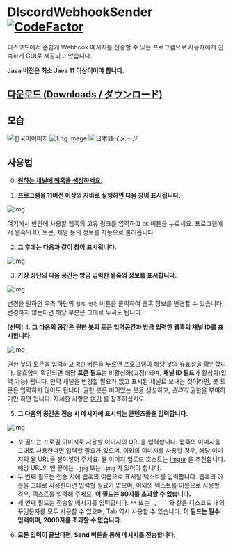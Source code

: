 # DIscordWebhookSender [![CodeFactor](https://www.codefactor.io/repository/github/rkdrns4747/discordwebhooksender/badge/master?s=5b223cdbf6da97491863b9a4852bf46ad6a2c5c2)](https://www.codefactor.io/repository/github/rkdrns4747/discordwebhooksender/overview/master)

디스코드에서 손쉽게 Webhook 메시지를 전송할 수 있는 프로그램으로 사용자에게 친숙하게 GUI로 제공되고 있습니다.

**Java 버전은 최소 Java 11 이상이어야 합니다.**

## [다운로드 (Downloads / ダウンロード)](https://github.com/rkdrns4747/DiscordWebhookSender/releases)

## 모습

![한국어이미지](https://imgur.com/WgoMCBN.png) ![Eng Image](https://imgur.com/KmgUn1b.png) ![日本語イメージ](https://imgur.com/f4VFO2S.png)


## 사용법

0. **[원하는 채널에 웹훅을 생성하세요.](https://support.discord.com/hc/ko/articles/228383668-%EC%9B%B9%ED%9B%85%EC%9D%84-%EC%86%8C%EA%B0%9C%ED%95%A9%EB%8B%88%EB%8B%A4)**

1. **프로그램을 11버전 이상의 자바로 실행하면 다음 창이 표시됩니다.**

![img](https://imgur.com/k9HrGVP.png)

여기에서 빈칸에 사용할 웹훅의 고유 링크를 입력하고 `OK` 버튼을 누르세요. 프로그램에서 웹훅의 ID, 토큰, 채널 등의 정보를 자동으로 불러옵니다.



2. **그 후에는 다음과 같이 창이 표시됩니다.**

![img](https://imgur.com/jGQE3sR.png)

3. **가장 상단의 다음 공간은 방금 입력한 웹훅의 정보를 표시합니다.**

![img](https://imgur.com/8IOzoXn.png)

변경을 원하면 우측 하단의 `웹훅 변경` 버튼을 클릭하여 웹훅 정보를 변경할 수 있습니다. 변경하지 않는다면 해당 부분은 그대로 두셔도 됩니다.

**[선택]** 4. **그 다음의 공간은 권한 봇의 토큰 입력공간과 방금 입력한 웹훅의 채널 ID를 표시합니다.**

![img](https://imgur.com/KfhQsN6.png)

권한 봇의 토큰을 입력하고 `확인` 버튼을 누르면 프로그램이 해당 봇의 유효성을 확인합니다. 유효함이 확인되면 해당 **토큰 필드**는 비활성화(고정) 되며, **채널 ID 필드**가 활성화(입력 가능) 됩니다.
만약 채널을 변경할 필요가 없고 표시된 채널로 보내는 것이라면, 봇 토큰은 입력하지 않아도 됩니다. 권한 봇은 비어있는 봇을 생성하고, *관리자* 권한을 부여하기만 하면 됩니다. 자세한 사항은 [여기](https://abc.xyz) 를 참조하십시오.


5. **그 다음의 공간은 전송 시 메시지에 표시되는 콘텐츠들을 입력합니다.**

![img](https://imgur.com/A37UR6Z.png)


- 첫 필드는 프로필 이미지로 사용할 이미지의 URL을 입력합니다. 웹훅의 이미지를 그대로 사용한다면 입력할 필요가 없으며, 이외의 이미지를 사용할 경우, 해당 이미지의 웹 URL을 붙여넣어 주세요. 웹 이미지 업로드 호스트는 [imgur](https://imgur.com) 을 추천합니다. 해당 URL의 맨 끝에는 `.jpg` 또는 `.png` 가 있어야 합니다.
- 두 번째 필드는 전송 시에 웹훅의 이름으로 표시될 텍스트를 입력합니다. 웹훅의 이름을 그대로 사용한다면 입력할 필요가 없으며, 이외의 텍스트를 이름으로 사용할 경우, 텍스트를 입력해 주세요. **이 필드는 80자를 초과할 수 없습니다.**
- 세 번째 필드는 전송할 메시지를 입력합니다. `**` 또는 `_`, ` ``` ` 와 같은 디스코드 내의 꾸밈문자를 모두 사용할 수 있으며, Tab 역시 사용할 수 있습니다. **이 필드는 필수 입력이며, 2000자를 초과할 수 없습니다.**

6. **모든 입력이 끝났다면, Send 버튼을 통해 메시지를 전송합니다.**
